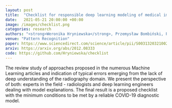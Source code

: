 ```yaml
---
layout: post
title:  "Checklist for responsible deep learning modeling of medical images based on COVID-19 detection studies"
date:   2021-05-21 20:00:00 +00:00
image: /images/checklist.png
categories: research
authors: "<strong>Weronika Hryniewska</strong>, Przemysław Bombiński, Patryk Szatkowski, Paulina Tomaszewska, Artur Przelaskowski, Przemysław Biecek"
venue: "Pattern Recognition"
paper: https://www.sciencedirect.com/science/article/pii/S0031320321002223
arxiv: https://arxiv.org/abs/2012.08333
code: https://github.com/Hryniewska/checklist
---
```

The review study of approaches proposed in the numerous Machine Learning articles and indication of typical errors emerging from the lack of deep understanding of the radiography domain. We present the perspective of both: experts in the field - radiologists and deep learning engineers dealing with model explanations. The final result is a proposed checklist with the minimum conditions to be met by a reliable COVID-19 diagnostic model.
